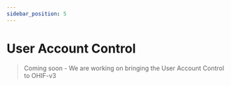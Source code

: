```yaml
---
sidebar_position: 5
---
```


# User Account Control

> Coming soon - We are working on bringing the User Account Control to OHIF-v3
